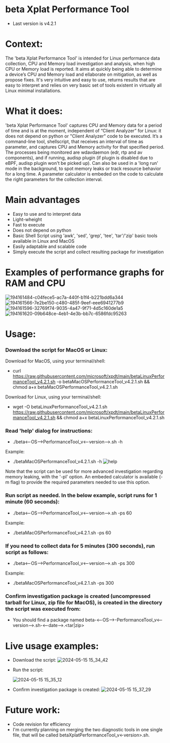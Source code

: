 # beta Xplat Performance Tool
- Last version is v4.2.1

# Context:
The 'beta Xplat Performance Tool' is intended for Linux performance data collection, CPU and Memory load investigation and analysis, when high CPU or Memory load is reported. It aims at quickly being able to determine a device’s CPU and Memory load and ellaborate on mitigation, as well as propose fixes. It's very intuitive and easy to use, returns results that are easy to interpret and relies on very basic set of tools existent in virtually all Linux minimal installations.

# What it does:
'beta Xplat Performance Tool' captures CPU and Memory data for a period of time and is at the moment, independent of “Client Analyzer” for Linux: it does not depend on python or "Client Analyzer" code to be executed. It’s a command-line tool, shellscript, that receives an interval of time as parameter, and captures CPU and Memory activity for that specified period. The processes being monitored are wdavdaemon (edr, rtp and av components), and if running, audisp plugin (if plugin is disabled due to eBPF, audisp plugin won't be picked up). Can also be used in a 'long run' mode in the background, to spot memory leaks or track resource behavior for a long time. A parameter calculator is embeded on the code to calculate the right parameters for the collection interval.

# Main advantages
- Easy to use and to interpret data
- Light-wheight
- Fast to execute
- Does not depend on python
- Basic Shell Script using 'awk', 'sed', 'grep', 'tee', 'tar'/'zip' basic tools available in Linux and MacOS
- Easily adaptable and scalable code
- Simply execute the script and collect resulting package for investigation

# Examples of performance graphs for RAM and CPU

![194161484-c04fece5-ac7a-440f-b1f4-b221bdd6a344](https://user-images.githubusercontent.com/113130572/198121620-8c1ed95d-b36e-4686-9dd8-5a5c8f127fd5.png)
![194161566-7e2be150-c480-485f-9eef-eee6941277b9](https://user-images.githubusercontent.com/113130572/198121631-efa6f791-ebe0-4cf1-8bc1-10e69d6639ea.png)
![194161596-32769f74-9035-4a47-9f71-4d5c160de1a5](https://user-images.githubusercontent.com/113130572/198121645-ca0e0ccf-96ef-4055-874f-64351839cb2c.png)
![194161620-09b648ce-4eb1-4e3b-bb7c-6586fdc95263](https://user-images.githubusercontent.com/113130572/198121656-92c6ae3c-4667-429c-81e5-6834f63d4e89.png)

# Usage:
### Download the script for MacOS or Linux:
Download for MacOS, using your terminal/shell: 
- curl https://raw.githubusercontent.com/microsoft/xpdt/main/betaLinuxPerformanceTool_v4.2.1.sh -o betaMacOSPerformanceTool_v4.2.1.sh && chmod a+x betaMacOSPerformanceTool_v4.2.1.sh

Download for Linux, using your terminal/shell:
- wget -O betaLinuxPerformanceTool_v4.2.1.sh https://raw.githubusercontent.com/microsoft/xpdt/main/betaLinuxPerformanceTool_v4.2.1.sh && chmod a+x betaLinuxPerformanceTool_v4.2.1.sh
  
### Read 'help' dialog for instructions:

- ./beta<--OS-->PerformanceTool_v<--version-->.sh -h

Example:
- ./betaMacOSPerformanceTool_v4.2.1.sh -h
![help](https://github.com/microsoft/xpdt/assets/113130572/3ee20bdf-3a94-4603-b7f6-445d9805967c)

Note that the script can be used for more advanced investigation regarding memory leaking, with the '-pl' option. An embeded calculator is available (-m flag) to provide the required 
parameters needed to use this option.

### Run script as needed. In the below example, script runs for 1 minute (60 seconds):
- ./beta<--OS-->PerformanceTool_v<--version-->.sh -ps 60

Example:
- ./betaMacOSPerformanceTool_v4.2.1.sh -ps 60

### If you need to collect data for 5 minutes (300 seconds), run script as follows:
- ./beta<--OS-->PerformanceTool_v<--version-->.sh -ps 300

Example:
- ./betaMacOSPerformanceTool_v4.2.1.sh -ps 300

### Confirm investigation package is created (uncompressed tarball for Linux, zip file for MacOS), is created in the directory the script was executed from:
- You should find a package named beta-<--OS-->-PerformanceTool_v<--version-->.sh-<--date-->.<tar|zip>

# Live usage examples:

- Download the script:
![2024-05-15 15_34_42](https://github.com/microsoft/xpdt/assets/113130572/7695f0fa-dd81-4b2f-9145-6d6479e5a128)

- Run the script:

   ![2024-05-15 15_35_12](https://github.com/microsoft/xpdt/assets/113130572/40582950-66e3-4d33-8ca2-429e350b2c7c)

- Confirm investigation package is created:
![2024-05-15 15_37_29](https://github.com/microsoft/xpdt/assets/113130572/5766e4ae-1fb8-49eb-8d93-59849dc3cc32)

# Future work:
- Code revision for efficiency
- I'm currently planning on merging the two diagnostic tools in one single file, that will be called betaXplatPerformanceTool_v<-version>.sh.
